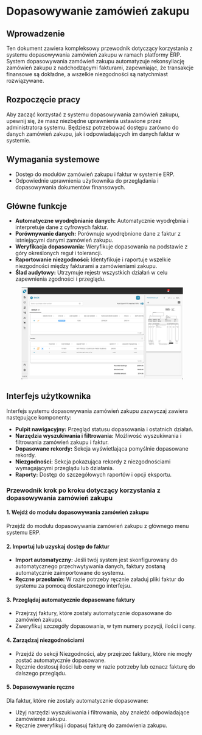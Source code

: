 # Dopasowywanie zamówień zakupu

## Wprowadzenie

Ten dokument zawiera kompleksowy przewodnik dotyczący korzystania z systemu dopasowywania zamówień zakupu w ramach platformy ERP. System dopasowywania zamówień zakupu automatyzuje rekonsyliację zamówień zakupu z nadchodzącymi fakturami, zapewniając, że transakcje finansowe są dokładne, a wszelkie niezgodności są natychmiast rozwiązywane.

## Rozpoczęcie pracy

Aby zacząć korzystać z systemu dopasowywania zamówień zakupu, upewnij się, że masz niezbędne uprawnienia ustawione przez administratora systemu. Będziesz potrzebować dostępu zarówno do danych zamówień zakupu, jak i odpowiadających im danych faktur w systemie.

## Wymagania systemowe

* Dostęp do modułów zamówień zakupu i faktur w systemie ERP.
* Odpowiednie uprawnienia użytkownika do przeglądania i dopasowywania dokumentów finansowych.

## Główne funkcje

* **Automatyczne wyodrębnianie danych:** Automatycznie wyodrębnia i interpretuje dane z cyfrowych faktur.
* **Porównywanie danych:** Porównuje wyodrębnione dane z faktur z istniejącymi danymi zamówień zakupu.
* **Weryfikacja dopasowania:** Weryfikuje dopasowania na podstawie z góry określonych reguł i tolerancji.
* **Raportowanie niezgodności:** Identyfikuje i raportuje wszelkie niezgodności między fakturami a zamówieniami zakupu.
* **Ślad audytowy:** Utrzymuje rejestr wszystkich działań w celu zapewnienia zgodności i przeglądu.

<figure><img src="../../.gitbook/assets/PO1.png" alt=""><figcaption></figcaption></figure>

## Interfejs użytkownika

Interfejs systemu dopasowywania zamówień zakupu zazwyczaj zawiera następujące komponenty:

* **Pulpit nawigacyjny:** Przegląd statusu dopasowania i ostatnich działań.
* **Narzędzia wyszukiwania i filtrowania:** Możliwość wyszukiwania i filtrowania zamówień zakupu i faktur.
* **Dopasowane rekordy:** Sekcja wyświetlająca pomyślnie dopasowane rekordy.
* **Niezgodności:** Sekcja pokazująca rekordy z niezgodnościami wymagającymi przeglądu lub działania.
* **Raporty:** Dostęp do szczegółowych raportów i opcji eksportu.

### Przewodnik krok po kroku dotyczący korzystania z dopasowywania zamówień zakupu

#### 1. Wejdź do modułu dopasowywania zamówień zakupu

Przejdź do modułu dopasowywania zamówień zakupu z głównego menu systemu ERP.

#### 2. Importuj lub uzyskaj dostęp do faktur

* **Import automatyczny:** Jeśli twój system jest skonfigurowany do automatycznego przechwytywania danych, faktury zostaną automatycznie zaimportowane do systemu.
* **Ręczne przesłanie:** W razie potrzeby ręcznie załaduj pliki faktur do systemu za pomocą dostarczonego interfejsu.

#### 3. Przeglądaj automatycznie dopasowane faktury

* Przejrzyj faktury, które zostały automatycznie dopasowane do zamówień zakupu.
* Zweryfikuj szczegóły dopasowania, w tym numery pozycji, ilości i ceny.

#### 4. Zarządzaj niezgodnościami

* Przejdź do sekcji Niezgodności, aby przejrzeć faktury, które nie mogły zostać automatycznie dopasowane.
* Ręcznie dostosuj ilości lub ceny w razie potrzeby lub oznacz fakturę do dalszego przeglądu.

#### 5. Dopasowywanie ręczne

Dla faktur, które nie zostały automatycznie dopasowane:

* Użyj narzędzi wyszukiwania i filtrowania, aby znaleźć odpowiadające zamówienie zakupu.
* Ręcznie zweryfikuj i dopasuj fakturę do zamówienia zakupu.

